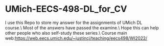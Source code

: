 # UMich-EECS-498-DL_for_CV
I use this Repo to store my answer for the assignments of UMich DL course.\\
Most of the answers have passed the examine.\\
Hope this can help other people who also self-study these series.\\
Course main web:https://web.eecs.umich.edu/~justincj/teaching/eecs498/WI2022/

